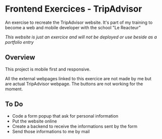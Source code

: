 # Frontend Exercices - TripAdvisor

An exercise to recreate the TripAdvisor website. It's part of my training to become a web and mobile developer with the school "Le Reacteur"

_This website is just an exercice and will not be deployed or use beside as a portfolio entry_

## Overview

This project is mobile first and responsive.

All the external webpages linked to this exercice are not made by me but are actual TripAdvisor webpage.
The buttons are not working for the moment.

## To Do

- Code a form popup that ask for personal information
- Put the website online
- Create a backend to receive the informations sent by the form
- Send those informations to me by mail
